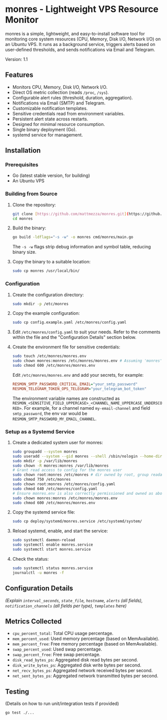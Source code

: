# monres - Lightweight VPS Resource Monitor

monres is a simple, lightweight, and easy-to-install software tool for monitoring
core system resources (CPU, Memory, Disk I/O, Network I/O) on an Ubuntu VPS.
It runs as a background service, triggers alerts based on user-defined thresholds,
and sends notifications via Email and Telegram.

Version: 1.1

## Features

- Monitors CPU, Memory, Disk I/O, Network I/O.
- Direct OS metric collection (reads `/proc`, `/sys`).
- Configurable alert rules (threshold, duration, aggregation).
- Notifications via Email (SMTP) and Telegram.
- Customizable notification templates.
- Sensitive credentials read from environment variables.
- Persistent alert state across restarts.
- Designed for minimal resource consumption.
- Single binary deployment (Go).
- systemd service for management.

## Installation

### Prerequisites

- Go (latest stable version, for building)
- An Ubuntu VPS

### Building from Source

1.  Clone the repository:
    ```bash
    git clone [https://github.com/mattmezza/monres.git](https://github.com/mattmezza/monres.git)
    cd monres
    ```

2.  Build the binary:
    ```bash
    go build -ldflags="-s -w" -o monres cmd/monres/main.go
    ```
    The `-s -w` flags strip debug information and symbol table, reducing binary size.

3.  Copy the binary to a suitable location:
    ```bash
    sudo cp monres /usr/local/bin/
    ```

### Configuration

1.  Create the configuration directory:
    ```bash
    sudo mkdir -p /etc/monres
    ```

2.  Copy the example configuration:
    ```bash
    sudo cp config.example.yaml /etc/monres/config.yaml
    ```

3.  Edit `/etc/monres/config.yaml` to suit your needs. Refer to the comments within the file and the "Configuration Details" section below.

4.  Create the environment file for sensitive credentials:
    ```bash
    sudo touch /etc/monres/monres.env
    sudo chown monres:monres /etc/monres/monres.env # Assuming 'monres' user/group
    sudo chmod 600 /etc/monres/monres.env
    ```
    Edit `/etc/monres/monres.env` and add your secrets, for example:
    ```ini
    RESMON_SMTP_PASSWORD_CRITICAL_EMAIL="your_smtp_password"
    RESMON_TELEGRAM_TOKEN_OPS_TELEGRAM="your_telegram_bot_token"
    ```
    The environment variable names are constructed as `RESMON_<SENSITIVE_FIELD_UPPERCASE>_<CHANNEL_NAME_UPPERCASE_UNDERSCORED>`.
    For example, for a channel named `my-email-channel` and field `smtp_password`, the env var would be `RESMON_SMTP_PASSWORD_MY_EMAIL_CHANNEL`.

### Setup as a Systemd Service

1.  Create a dedicated system user for monres:
    ```bash
    sudo groupadd --system monres
    sudo useradd --system --gid monres --shell /sbin/nologin --home-dir /var/lib/monres monres
    sudo mkdir -p /var/lib/monres
    sudo chown -R monres:monres /var/lib/monres
    # Grant read access to config for the monres user
    sudo chown root:monres /etc/monres # dir owned by root, group readable by monres
    sudo chmod 750 /etc/monres
    sudo chown root:monres /etc/monres/config.yaml
    sudo chmod 640 /etc/monres/config.yaml
    # Ensure monres.env is also correctly permissioned and owned as above
    sudo chown monres:monres /etc/monres/monres.env
    sudo chmod 600 /etc/monres/monres.env

    ```

2.  Copy the systemd service file:
    ```bash
    sudo cp deploy/systemd/monres.service /etc/systemd/system/
    ```

3.  Reload systemd, enable, and start the service:
    ```bash
    sudo systemctl daemon-reload
    sudo systemctl enable monres.service
    sudo systemctl start monres.service
    ```

4.  Check the status:
    ```bash
    sudo systemctl status monres.service
    journalctl -u monres -f
    ```

## Configuration Details

*(Explain `interval_seconds`, `state_file`, `hostname`, `alerts` (all fields), `notification_channels` (all fields per type), `templates` here)*

## Metrics Collected

-   `cpu_percent_total`: Total CPU usage percentage.
-   `mem_percent_used`: Used memory percentage (based on MemAvailable).
-   `mem_percent_free`: Free memory percentage (based on MemAvailable).
-   `swap_percent_used`: Used swap percentage.
-   `swap_percent_free`: Free swap percentage.
-   `disk_read_bytes_ps`: Aggregated disk read bytes per second.
-   `disk_write_bytes_ps`: Aggregated disk write bytes per second.
-   `net_recv_bytes_ps`: Aggregated network received bytes per second.
-   `net_sent_bytes_ps`: Aggregated network transmitted bytes per second.

## Testing

(Details on how to run unit/integration tests if provided)

```bash
go test ./...
